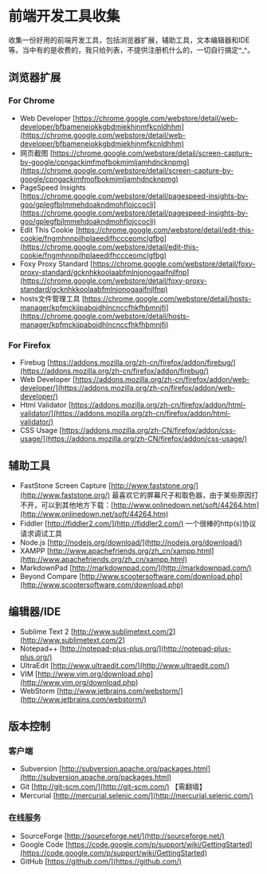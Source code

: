 # 前端开发工具收集 #

收集一份好用的前端开发工具，包括浏览器扩展，辅助工具，文本编辑器和IDE等。当中有的是收费的，我只给列表，不提供注册机什么的，一切自行搞定^_^。

## 浏览器扩展 ##
### For Chrome ###

- Web Developer [https://chrome.google.com/webstore/detail/web-developer/bfbameneiokkgbdmiekhjnmfkcnldhhm](https://chrome.google.com/webstore/detail/web-developer/bfbameneiokkgbdmiekhjnmfkcnldhhm)
- 网页截图 [https://chrome.google.com/webstore/detail/screen-capture-by-google/cpngackimfmofbokmjmljamhdncknpmg](https://chrome.google.com/webstore/detail/screen-capture-by-google/cpngackimfmofbokmjmljamhdncknpmg)
- PageSpeed Insights [https://chrome.google.com/webstore/detail/pagespeed-insights-by-goo/gplegfbjlmmehdoakndmohflojccocli](https://chrome.google.com/webstore/detail/pagespeed-insights-by-goo/gplegfbjlmmehdoakndmohflojccocli)
- Edit This Cookie [https://chrome.google.com/webstore/detail/edit-this-cookie/fngmhnnpilhplaeedifhccceomclgfbg](https://chrome.google.com/webstore/detail/edit-this-cookie/fngmhnnpilhplaeedifhccceomclgfbg)
- Foxy Proxy Standard [https://chrome.google.com/webstore/detail/foxy-proxy-standard/gcknhkkoolaabfmlnjonogaaifnjlfnp](https://chrome.google.com/webstore/detail/foxy-proxy-standard/gcknhkkoolaabfmlnjonogaaifnjlfnp)
- hosts文件管理工具 [https://chrome.google.com/webstore/detail/hosts-manager/kpfmckjjpabojdhlncnccfhkfhbmnjfi](https://chrome.google.com/webstore/detail/hosts-manager/kpfmckjjpabojdhlncnccfhkfhbmnjfi)

### For Firefox ###
- Firebug [https://addons.mozilla.org/zh-cn/firefox/addon/firebug/](https://addons.mozilla.org/zh-cn/firefox/addon/firebug/)
- Web Developer [https://addons.mozilla.org/zh-cn/firefox/addon/web-developer/](https://addons.mozilla.org/zh-cn/firefox/addon/web-developer/)
- Html Validator [https://addons.mozilla.org/zh-cn/firefox/addon/html-validator/](https://addons.mozilla.org/zh-cn/firefox/addon/html-validator/)
- CSS Usage [https://addons.mozilla.org/zh-CN/firefox/addon/css-usage/](https://addons.mozilla.org/zh-CN/firefox/addon/css-usage/)

## 辅助工具 ##
- FastStone Screen Capture [http://www.faststone.org/](http://www.faststone.org/) 最喜欢它的屏幕尺子和取色器，由于某些原因打不开，可以到其他地方下载：[http://www.onlinedown.net/soft/44264.htm](http://www.onlinedown.net/soft/44264.htm)
- Fiddler [http://fiddler2.com/](http://fiddler2.com/) 一个很棒的http(s)协议请求调试工具
- Node.js [http://nodejs.org/download/](http://nodejs.org/download/)
- XAMPP [http://www.apachefriends.org/zh_cn/xampp.html](http://www.apachefriends.org/zh_cn/xampp.html)
- MarkdownPad [http://markdownpad.com/](http://markdownpad.com/)
- Beyond Compare [http://www.scootersoftware.com/download.php](http://www.scootersoftware.com/download.php)

## 编辑器/IDE ##
- Sublime Text 2 [http://www.sublimetext.com/2](http://www.sublimetext.com/2)
- Notepad++ [http://notepad-plus-plus.org/](http://notepad-plus-plus.org/)
- UltraEdit [http://www.ultraedit.com/](http://www.ultraedit.com/)
- VIM [http://www.vim.org/download.php](http://www.vim.org/download.php)
- WebStorm [http://www.jetbrains.com/webstorm/](http://www.jetbrains.com/webstorm/)

## 版本控制 ##
### 客户端 ###
- Subversion [http://subversion.apache.org/packages.html](http://subversion.apache.org/packages.html)
- Git [http://git-scm.com/](http://git-scm.com/) 【需翻墙】
- Mercurial [http://mercurial.selenic.com/](http://mercurial.selenic.com/)

### 在线服务 ###
- SourceForge [http://sourceforge.net/](http://sourceforge.net/)
- Google Code [https://code.google.com/p/support/wiki/GettingStarted](https://code.google.com/p/support/wiki/GettingStarted)
- GitHub [https://github.com/](https://github.com/)